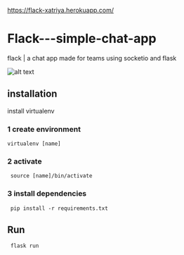 https://flack-xatriya.herokuapp.com/

# Flack---simple-chat-app
flack | a chat app made for teams using socketio and flask

![alt text](https://github.com/xatriya/Flack---simple-chat-app/static/image.png)

## installation

install virtualenv

### 1 create environment 
    
    virtualenv [name]
    
### 2 activate
    
     source [name]/bin/activate
     
### 3 install dependencies

     pip install -r requirements.txt
     
## Run 

     flask run
     
